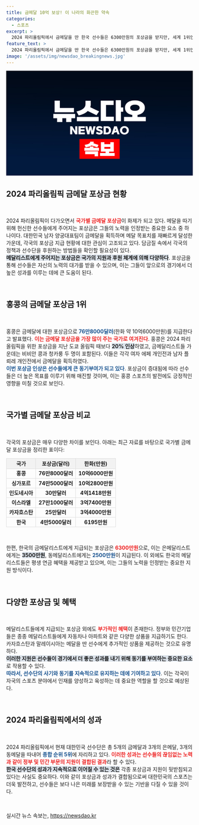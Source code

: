 ```yaml
---
title: 금메달 10억 보상! 이 나라의 화끈한 약속
categories:
  - 스포츠
excerpt: >
  2024 파리올림픽에서 금메달을 딴 한국 선수들은 6300만원의 포상금을 받지만, 세계 1위인 홍콩은 무려 76만8000달러를 지급합니다! 상금과 함께 추가 상품들도 쏟아지는 가운데, 금메달리스트들의 혜택이 주목받고 있습니다.
feature_text: >
  2024 파리올림픽에서 금메달을 딴 한국 선수들은 6300만원의 포상금을 받지만, 세계 1위인 홍콩은 무려 76만8000달러를 지급합니다! 상금과 함께 추가 상품들도 쏟아지는 가운데, 금메달리스트들의 혜택이 주목받고 있습니다.
image: '/assets/img/newsdao_breakingnews.jpg'
---
```


<p><img src="/assets/img/newsdao_breakingnews.jpg" alt="cryptoinkorea 속보" /></p>

<h2 data-ke-size="size26">2024 파리올림픽 금메달 포상금 현황</h2>

<p data-ke-size="size16">&nbsp;</p>

<p>2024 파리올림픽이 다가오면서 <b><span style="color: #ee2323;">국가별 금메달 포상금</span></b>이 화제가 되고 있다. 메달을 따기 위해 헌신한 선수들에게 주어지는 포상금은 그들의 노력을 인정받는 중요한 요소 중 하나이다. 대한민국 남자 양궁대표팀이 금메달을 획득하며 메달 목표치를 재빠르게 달성한 가운데, 각국의 포상금 지급 현황에 대한 관심이 고조되고 있다. 담금질 속에서 각국의 정책과 선수단을 후원하는 방법들을 확인할 필요성이 있다. 
<br><b><span style="background-color: #21538527;">메달리스트에게 주어지는 포상금은 국가의 지원과 후원 체계에 의해 다양하다</span></b>. 포상금을 통해 선수들은 자신의 노력의 대가를 받을 수 있으며, 이는 그들이 앞으로의 경기에서 더 높은 성과를 이루는 데에 큰 도움이 된다.</p>

<p data-ke-size="size16">&nbsp;</p>

<h2 data-ke-size="size26">홍콩의 금메달 포상금 1위</h2>

<p data-ke-size="size16">&nbsp;</p>

<p>홍콩은 금메달에 대한 포상금으로 <b><span style="color: #1a5490;">76만8000달러</span></b>(한화 약 10억6000만원)를 지급한다고 발표했다. <b><span style="color: #ee2323;">이는 금메달 포상금을 가장 많이 주는 국가로 여겨진다</span></b>. 홍콩은 2024 파리올림픽을 위한 포상금을 지난 도쿄 올림픽 때보다 <b><span style="background-color: #21538527;">20% 인상</span></b>하였고, 금메달리스트들 가운데는 비비안 콩과 청카룽 두 명이 포함된다. 이들은 각각 여자 에페 개인전과 남자 플뢰레 개인전에서 금메달을 획득하였다. 
<br><b><span style="color: #1a5490;">이번 포상금 인상은 선수들에게 큰 동기부여가 되고 있다</span></b>. 포상금이 증대됨에 따라 선수들은 더 높은 목표를 이루기 위해 매진할 것이며, 이는 홍콩 스포츠의 발전에도 긍정적인 영향을 미칠 것으로 보인다.</p>

<p data-ke-size="size16">&nbsp;</p>

<h2 data-ke-size="size26">국가별 금메달 포상금 비교</h2>

<p data-ke-size="size16">&nbsp;</p>

<p>각국의 포상금은 매우 다양한 차이를 보인다. 아래는 최근 자료를 바탕으로 국가별 금메달 포상금을 정리한 표이다:</p>

<table style="width: 100%; border-collapse: collapse;">
<thead>
<tr>
<th style="border: 1px solid #ddd; text-align: center; background-color: #f2f2f2;"><b>국가</b></th>
<th style="border: 1px solid #ddd; text-align: center; background-color: #f2f2f2;"><b>포상금(달러)</b></th>
<th style="border: 1px solid #ddd; text-align: center; background-color: #f2f2f2;"><b>한화(만원)</b></th>
</tr>
</thead>
<tbody>
<tr>
<td style="border: 1px solid #ddd; text-align: center; height: 17px;"><b>홍콩</b></td>
<td style="border: 1px solid #ddd; text-align: center; height: 17px;"><b>76만8000달러</b></td>
<td style="border: 1px solid #ddd; text-align: center; height: 17px;"><b>10억6000만원</b></td>
</tr>
<tr>
<td style="border: 1px solid #ddd; text-align: center; height: 17px;"><b>싱가포르</b></td>
<td style="border: 1px solid #ddd; text-align: center; height: 17px;"><b>74만5000달러</b></td>
<td style="border: 1px solid #ddd; text-align: center; height: 17px;"><b>10억2800만원</b></td>
</tr>
<tr>
<td style="border: 1px solid #ddd; text-align: center; height: 17px;"><b>인도네시아</b></td>
<td style="border: 1px solid #ddd; text-align: center; height: 17px;"><b>30만달러</b></td>
<td style="border: 1px solid #ddd; text-align: center; height: 17px;"><b>4억1418만원</b></td>
</tr>
<tr>
<td style="border: 1px solid #ddd; text-align: center; height: 17px;"><b>이스라엘</b></td>
<td style="border: 1px solid #ddd; text-align: center; height: 17px;"><b>27만1000달러</b></td>
<td style="border: 1px solid #ddd; text-align: center; height: 17px;"><b>3억7400만원</b></td>
</tr>
<tr>
<td style="border: 1px solid #ddd; text-align: center; height: 17px;"><b>카자흐스탄</b></td>
<td style="border: 1px solid #ddd; text-align: center; height: 17px;"><b>25만달러</b></td>
<td style="border: 1px solid #ddd; text-align: center; height: 17px;"><b>3억4000만원</b></td>
</tr>
<tr>
<td style="border: 1px solid #ddd; text-align: center; height: 17px;"><b>한국</b></td>
<td style="border: 1px solid #ddd; text-align: center; height: 17px;"><b>4만5000달러</b></td>
<td style="border: 1px solid #ddd; text-align: center; height: 17px;"><b>6195만원</b></td>
</tr>
</tbody>
</table>

<p data-ke-size="size16">&nbsp;</p>

<p>한편, 한국의 금메달리스트에게 지급되는 포상금은 <b><span style="color: #ee2323;">6300만원</span></b>으로, 이는 은메달리스트에게는 <b><span style="background-color: #21538527;">3500만원</span></b>, 동메달리스트에게는 <b><span style="color: #1a5490;">2500만원</span></b>이 지급된다. 이 외에도 한국의 메달리스트들은 평생 연금 혜택을 제공받고 있으며, 이는 그들의 노력을 인정받는 중요한 지원 방식이다.</p>

<p data-ke-size="size16">&nbsp;</p>

<h2 data-ke-size="size26">다양한 포상금 및 혜택</h2>

<p data-ke-size="size16">&nbsp;</p>

<p>메달리스트들에게 지급되는 포상금 외에도 <b><span style="color: #ee2323;">부가적인 혜택</span></b>이 존재한다. 정부와 민간기업들은 종종 메달리스트들에게 자동차나 아파트와 같은 다양한 상품을 지급하기도 한다. 카자흐스탄과 말레이시아는 메달을 딴 선수에게 추가적인 상품을 제공하는 것으로 유명하다. 
<br><b><span style="background-color: #21538527;">이러한 지원은 선수들이 경기에서 더 좋은 성과를 내기 위해 동기를 부여하는 중요한 요소</span></b>로 작용할 수 있다. 
<br><b><span style="color: #1a5490;">따라서, 선수단의 사기와 동기를 지속적으로 유지하는 데에 기여하고 있다</span></b>. 이는 각국이 자국의 스포츠 분야에서 인재를 양성하고 육성하는 데 중요한 역할을 할 것으로 예상된다.</p>

<p data-ke-size="size16">&nbsp;</p>

<h2 data-ke-size="size26">2024 파리올림픽에서의 성과</h2>

<p data-ke-size="size16">&nbsp;</p>

<p>2024 파리올림픽에서 현재 대한민국 선수단은 총 5개의 금메달과 3개의 은메달, 3개의 동메달을 따내어 <b><span style="color: #1a5490;">종합 순위 5위</b></span>에 자리하고 있다. <b><span style="color: #ee2323;">이러한 성과는 선수들의 끊임없는 노력과 같이 정부 및 민간 부문의 지원이 결합된 결과</span></b>라 할 수 있다. 
<br><b><span style="background-color: #21538527;">한국 선수단의 성과가 지속적으로 이어질 수 있는 것은</span></b> 각종 포상금과 지원이 뒷받침되고 있다는 사실도 중요하다. 이와 같이 포상금과 성과가 결합됨으로써 대한민국의 스포츠는 더욱 발전하고, 선수들은 보다 나은 미래를 보장받을 수 있는 기반을 다질 수 있을 것이다.</p>

<p data-ke-size="size16">&nbsp;</p>
실시간 뉴스 속보는, <a href="https://newsdao.kr" rel="dofollow">https://newsdao.kr</a>


